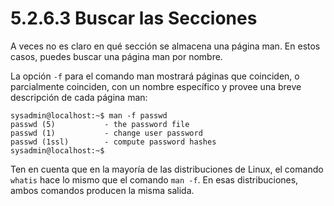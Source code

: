 # 5.2.6.3 Buscar las Secciones
A veces no es claro en qué sección se almacena una página man. En estos casos, puedes buscar una página man por nombre.

La opción `-f` para el comando man mostrará páginas que coinciden, o parcialmente coinciden, con un nombre específico y provee una breve descripción de cada página man:

```shell-session
sysadmin@localhost:~$ man -f passwd                                    
passwd (5)           - the password file                              
passwd (1)           - change user password                           
passwd (1ssl)        - compute password hashes                         
sysadmin@localhost:~$
```

Ten en cuenta que en la mayoría de las distribuciones de Linux, el comando `whatis` hace lo mismo que el comando `man -f`. En esas distribuciones, ambos comandos producen la misma salida.



